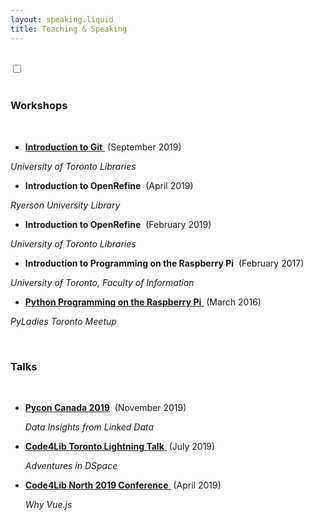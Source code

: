 ```yaml
---
layout: speaking.liquid
title: Teaching & Speaking
---
```


<br>
  <input type="checkbox" class="nightMode" onclick="toggleTheme()"> 
<br>

<script>
function toggleTheme() {
   var element = document.body;
   element.classList.toggle("nightMode");
}
</script>

<br>

### Workshops

<br>

- <a href="https://docs.google.com/presentation/d/12bTlX9TLeKlBgRKVjLKifcON3wQde0GvZbGAUD3DaZI/edit?usp=sharing"> **Introduction to Git** </a> &nbsp;(September 2019)

_University of Toronto Libraries_

- **Introduction to OpenRefine** &nbsp;(April 2019)

_Ryerson University Library_

- **Introduction to OpenRefine** &nbsp;(February 2019)

_University of Toronto Libraries_

- **Introduction to Programming on the Raspberry Pi** &nbsp;(February 2017)

_University of Toronto, Faculty of Information_

- <a href="https://docs.google.com/presentation/d/1bPcJztavFp446BhchM5uzrk3uMNsvPxYTS8gB9Ejzbs/edit?usp=sharing"> **Python Programming on the Raspberry Pi** </a> &nbsp;(March 2016)

_PyLadies Toronto Meetup_

<br>

### Talks

<br>

- <a href="https://2019.pycon.ca/talks/talk-147/">**Pycon Canada 2019**</a> &nbsp;(November 2019)

  _Data Insights from Linked Data_

- <a href="https://docs.google.com/presentation/d/1OVMHnT2bSTYgIfak2kGk3zRVUUo6vUu8_IMb0-26gLY/edit?usp=sharing"> **Code4Lib Toronto Lightning Talk** </a> &nbsp;(July 2019)

  _Adventures in DSpace_

- <a href="https://docs.google.com/presentation/d/14xDy2ylz0JoNm4n8hV2ApfH-dtEUwy7Wq96OnRJpTkI/edit?usp=sharing"> **Code4Lib North 2019 Conference** </a> &nbsp;(April 2019)

  _Why Vue.js_
